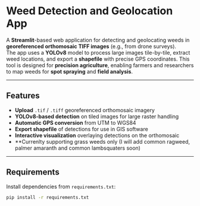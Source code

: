 # Weed Detection and Geolocation App

A **Streamlit**-based web application for detecting and geolocating weeds in **georeferenced orthomosaic TIFF images** (e.g., from drone surveys).  
The app uses a **YOLOv8** model to process large images tile-by-tile, extract weed locations, and export a **shapefile** with precise GPS coordinates.
This tool is designed for **precision agriculture**, enabling farmers and researchers to map weeds for **spot spraying** and **field analysis**.

---

## Features
- **Upload** `.tif` / `.tiff` georeferenced orthomosaic imagery
- **YOLOv8-based detection** on tiled images for large raster handling
- **Automatic GPS conversion** from UTM to WGS84
- **Export shapefile** of detections for use in GIS software
- **Interactive visualization** overlaying detections on the orthomosaic
- **Currenlty supporting grass weeds only (I will add common ragweed, palmer amaranth and common lambsquaters soon)

---

## Requirements
Install dependencies from `requirements.txt`:

```bash
pip install -r requirements.txt
